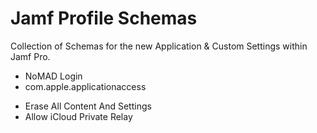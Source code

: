 # Jamf Profile Schemas

Collection of Schemas for the new Application & Custom Settings within Jamf Pro.
- NoMAD Login
- com.apple.applicationaccess 
* Erase All Content And Settings
* Allow iCloud Private Relay
